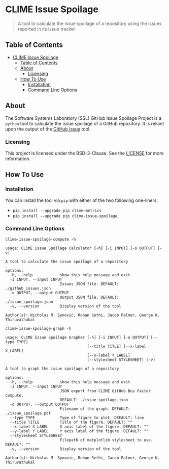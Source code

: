 # CLIME Issue Spoilage

> A tool to calculate the issue spoilage of a repository using the issues reported in its issue tracker

## Table of Contents

- [CLIME Issue Spoilage](#clime-issue-spoilage)
  - [Table of Contents](#table-of-contents)
  - [About](#about)
    - [Licensing](#licensing)
  - [How To Use](#how-to-use)
    - [Installation](#installation)
    - [Command Line Options](#command-line-options)

## About

The Software Systems Laboratory (SSL) GitHub Issue Spoilage Project is a `python` tool to calculate the issue spoilage of a GitHub repository. It is reliant upon the output of the [GitHub Issue](https://github.com/SoftwareSystemsLaboratory/ssl-metrics-github-issues) tool.

### Licensing

This project is licensed under the BSD-3-Clause. See the [LICENSE](LICENSE) for more information.

## How To Use

### Installation

You can install the tool via `pip` with either of the two following one-liners:

- `pip install --upgrade pip clime-metrics`
- `pip install --upgrade pip clime-issue-spoilage`

### Command Line Options

`clime-issue-spoilage-compute -h`

``` shell
usage: CLIME Issue Spoilage Calculator [-h] [-i INPUT] [-o OUTPUT] [-v]

A tool to calculate the issue spoilage of a repository

options:
  -h, --help            show this help message and exit
  -i INPUT, --input INPUT
                        Issues JSON file. DEFAULT: ./github_issues.json
  -o OUTPUT, --output OUTPUT
                        Output JSON file. DEFAULT: ./issue_spoilage.json
  -v, --version         Display version of the tool

Author(s): Nicholas M. Synovic, Rohan Sethi, Jacob Palmer, George K.
Thiruvathukal
```

`clime-issue-spoilage-graph -h`

``` shell
usage: CLIME Issue Spoilage Grapher [-h] [-i INPUT] [-o OUTPUT] [--type TYPE]
                                    [--title TITLE] [--x-label X_LABEL]
                                    [--y-label Y_LABEL]
                                    [--stylesheet STYLESHEET] [-v]

A tool to graph the issue spoilage of a repository

options:
  -h, --help            show this help message and exit
  -i INPUT, --input INPUT
                        JSON export from CLIME GitHub Bus Factor Compute.
                        DEFAULT: ./issue_spoilage.json
  -o OUTPUT, --output OUTPUT
                        Filename of the graph. DEFAULT: ./issue_spoilage.pdf
  --type TYPE           Type of figure to plot. DEFAULT: line
  --title TITLE         Title of the figure. DEFAULT: ""
  --x-label X_LABEL     X axis label of the figure. DEFAULT: ""
  --y-label Y_LABEL     Y axis label of the figure. DEFAULT: ""
  --stylesheet STYLESHEET
                        Filepath of matplotlib stylesheet to use. DEFAULT: ""
  -v, --version         Display version of the tool

Author(s): Nicholas M. Synovic, Rohan Sethi, Jacob Palmer, George K.
Thiruvathukal

```
